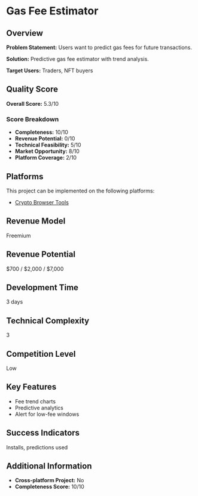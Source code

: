 # Gas Fee Estimator

## Overview
**Problem Statement:** Users want to predict gas fees for future transactions.

**Solution:** Predictive gas fee estimator with trend analysis.

**Target Users:** Traders, NFT buyers

## Quality Score
**Overall Score:** 5.3/10

### Score Breakdown
- **Completeness:** 10/10
- **Revenue Potential:** 0/10
- **Technical Feasibility:** 5/10
- **Market Opportunity:** 8/10
- **Platform Coverage:** 2/10

## Platforms
This project can be implemented on the following platforms:
- [Crypto Browser Tools](./platforms/crypto-browser-tools/)

## Revenue Model
Freemium

## Revenue Potential
$700 / $2,000 / $7,000

## Development Time
3 days

## Technical Complexity
3

## Competition Level
Low

## Key Features
- Fee trend charts
- Predictive analytics
- Alert for low-fee windows

## Success Indicators
Installs, predictions used

## Additional Information
- **Cross-platform Project:** No
- **Completeness Score:** 10/10
